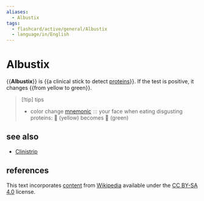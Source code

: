 ```yaml
---
aliases:
  - Albustix
tags:
  - flashcard/active/general/Albustix
  - language/in/English
---
```


# Albustix

{{__Albustix__}} is {{a clinical stick to detect [proteins](protein.md)}}. If the test is positive, it changes {{from yellow to green}}. <!--SR:!2028-06-16,1455,350!2025-09-03,636,310!2024-09-19,108,170-->

> [!tip] tips
>
> - color change [mnemonic](mnemonic.md) ::: your face when eating disgusting proteins: 🙂 (yellow) becomes 🤢 (green) <!--SR:!2024-09-01,88,194!2025-01-17,241,332-->

## see also

- [Clinistrip](Clinistrip.md)

## references

This text incorporates [content](https://en.wikipedia.org/wiki/Albustix) from [Wikipedia](Wikipedia.md) available under the [CC BY-SA 4.0](https://creativecommons.org/licenses/by-sa/4.0/) license.
